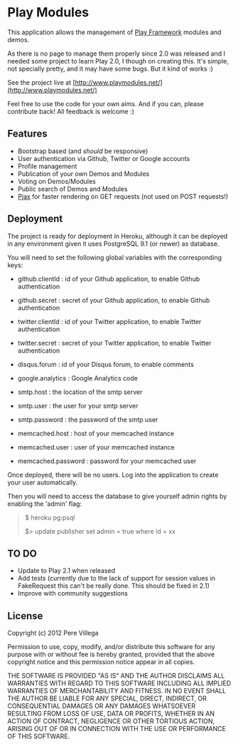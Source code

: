 Play Modules
=====================================

This application allows the management of [Play Framework](http://www.playframework.org/) modules and demos.

As there is no page to manage them properly since 2.0 was released and I needed some project to learn Play 2.0, I though on creating this.
It's simple, not specially pretty, and it may have some bugs. But it kind of works :)

See the project live at [http://www.playmodules.net/](http://www.playmodules.net/)

Feel free to use the code for your own aims. And if you can, please contribute back! All feedback is welcome :)


Features
------------------
- Bootstrap based (and *should* be responsive)
- User authentication via Github, Twitter or Google accounts
- Profile management
- Publication of your own Demos and Modules
- Voting on Demos/Modules
- Public search of Demos and Modules
- [Pjax](https://github.com/defunkt/jquery-pjax) for faster rendering on GET requests (not used on POST requests!)

Deployment
------------------
The project is ready for deployment in Heroku, although it can be deployed in any environment given it uses PostgreSQL 9.1 (or newer) as database.

You will need to set the following global variables with the corresponding keys:
+ github.clientId : id of your Github application, to enable Github authentication
+ github.secret : secret of your Github application, to enable Github authentication

+ twitter.clientId : id of your Twitter application, to enable Twitter authentication
+ twitter.secret : secret of your Twitter application, to enable Twitter authentication

+ disqus.forum  : id of your Disqus forum, to enable comments

+ google.analytics : Google Analytics code

+ smtp.host : the location of the smtp server
+ smtp.user : the user for your smtp server
+ smtp.password : the password of the smtp user

+ memcached.host : host of your memcached instance
+ memcached.user : user of your memcached instance
+ memcached.password : password for your memcached user

Once deployed, there will be no users. Log into the application to create your user automatically.

Then you will need to access the database to give yourself admin rights by enabling the 'admin' flag:

> $ heroku pg:psql
>
> $> update publisher set admin = true where id = xx

TO DO
------------------
- Update to Play 2.1 when released
- Add tests (currently due to the lack of support for session values in FakeRequest this can't be really done. This should be fixed in 2.1)
- Improve with community suggestions


License
------------------

Copyright (c) 2012 Pere Villega

Permission to use, copy, modify, and/or distribute this software for any
purpose with or without fee is hereby granted, provided that the above
copyright notice and this permission notice appear in all copies.

THE SOFTWARE IS PROVIDED "AS IS" AND THE AUTHOR DISCLAIMS ALL WARRANTIES
WITH REGARD TO THIS SOFTWARE INCLUDING ALL IMPLIED WARRANTIES OF
MERCHANTABILITY AND FITNESS. IN NO EVENT SHALL THE AUTHOR BE LIABLE FOR
ANY SPECIAL, DIRECT, INDIRECT, OR CONSEQUENTIAL DAMAGES OR ANY DAMAGES
WHATSOEVER RESULTING FROM LOSS OF USE, DATA OR PROFITS, WHETHER IN AN
ACTION OF CONTRACT, NEGLIGENCE OR OTHER TORTIOUS ACTION, ARISING OUT OF
OR IN CONNECTION WITH THE USE OR PERFORMANCE OF THIS SOFTWARE.
